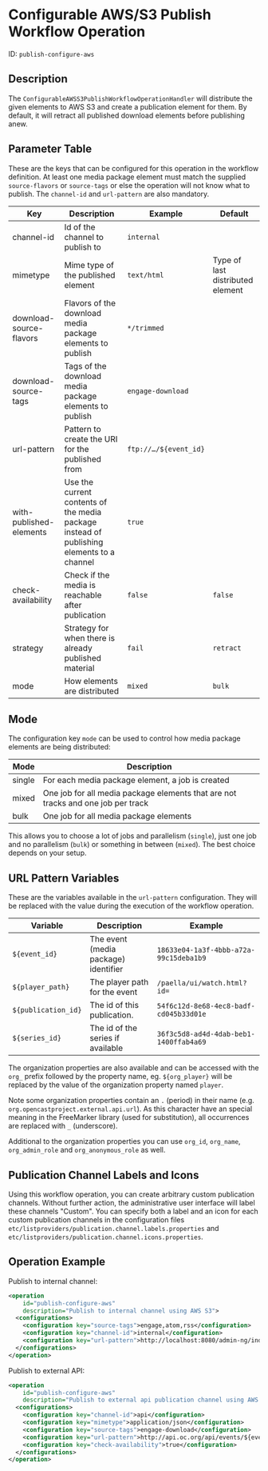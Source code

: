 Configurable AWS/S3 Publish Workflow Operation
======================================================

ID: `publish-configure-aws`


Description
-----------

The `ConfigurableAWSS3PublishWorkflowOperationHandler` will distribute the given elements to AWS S3 and create a
publication element for them. By default, it will retract all published download elements before publishing anew.


Parameter Table
---------------

These are the keys that can be configured for this operation in the workflow definition. At least one media package 
element must match the supplied `source-flavors` or `source-tags` or else the operation will not know what to publish.
The `channel-id` and `url-pattern` are also mandatory.

|Key                      |Description                                                |Example              |Default  |
|-------------------------|-----------------------------------------------------------|---------------------|---------|
|channel-id               |Id of the channel to publish to                            |`internal`           |         |
|mimetype                 |Mime type of the published element                         |`text/html`          |Type of last distributed element|
|download-source-flavors  |Flavors of the download media package elements to publish  |`*/trimmed`          |         |
|download-source-tags     |Tags of the download media package elements to publish     |`engage-download`    |         |
|url-pattern              |Pattern to create the URI for the published from           |`ftp://…/${event_id}`|         |
|with-published-elements  |Use the current contents of the media package instead of publishing elements to a channel|`true`|  |
|check-availability       |Check if the media is reachable after publication          |`false`              |`false`  |
|strategy                 |Strategy for when there is already published material      |`fail`               |`retract`|
|mode                     |How elements are distributed                               |`mixed`              |`bulk`   |


Mode
----

The configuration key `mode` can be used to control how media package elements are being distributed:

|Mode   |Description                                                                      |
|-------|---------------------------------------------------------------------------------|
|single |For each media package element, a job is created                                 |
|mixed  |One job for all media package elements that are not tracks and one job per track |
|bulk   |One job for all media package elements                                           |

This allows you to choose a lot of jobs and parallelism (`single`), just one job and no parallelism (`bulk`)
or something in between (`mixed`). The best choice depends on your setup.


URL Pattern Variables
---------------------

These are the variables available in the `url-pattern` configuration. They will be replaced with the value during the
execution of the workflow operation.

|Variable           |Description                               |Example                               |
|-------------------|------------------------------------------|--------------------------------------|
|`${event_id}`      |The event (media package) identifier      |`18633e04-1a3f-4bbb-a72a-99c15deba1b9`|
|`${player_path}`   |The player path for the event             |`/paella/ui/watch.html?id=`    |
|`${publication_id}`|The id of this publication.               |`54f6c12d-8e68-4ec8-badf-cd045b33d01e`|
|`${series_id}`     |The id of the series if available         |`36f3c5d8-ad4d-4dab-beb1-1400ffab4a69`|

The organization properties are also available and can be accessed with the `org_` prefix followed by the property name,
eg. `${org_player}` will be replaced by the value of the organization property named `player`.

Note some organization properties contain an `.` (period) in their name (e.g. `org.opencastproject.external.api.url`).
As this character have an special meaning in the FreeMarker library (used for substitution), all occurrences are replaced
with `_` (underscore).

Additional to the organization properties you can use `org_id`, `org_name`, `org_admin_role` and
`org_anonymous_role` as well.


Publication Channel Labels and Icons
------------------------------------

Using this workflow operation, you can create arbitrary custom publication channels. Without further action, the
administrative user interface will label these channels "Custom". You can specify both a label and an icon for each
custom publication channels in the configuration files `etc/listproviders/publication.channel.labels.properties` and
`etc/listproviders/publication.channel.icons.properties`.


Operation Example
-----------------

Publish to internal channel:

```xml
<operation
    id="publish-configure-aws"
    description="Publish to internal channel using AWS S3">
  <configurations>
    <configuration key="source-tags">engage,atom,rss</configuration>
    <configuration key="channel-id">internal</configuration>
    <configuration key="url-pattern">http://localhost:8080/admin-ng/index.html#/events/events/${event_id}/tools/playback</configuration>
  </configurations>
</operation>
```

Publish to external API:

```xml
<operation
    id="publish-configure-aws"
    description="Publish to external api publication channel using AWS S3">
  <configurations>
    <configuration key="channel-id">api</configuration>
    <configuration key="mimetype">application/json</configuration>
    <configuration key="source-tags">engage-download</configuration>
    <configuration key="url-pattern">http://api.oc.org/api/events/${event_id}</configuration>
    <configuration key="check-availability">true</configuration>
  </configurations>
</operation>
```
